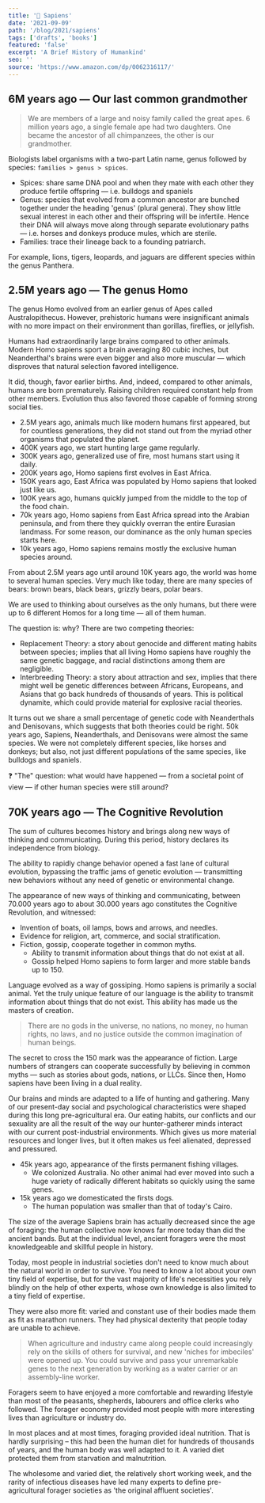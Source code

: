 ```yaml
---
title: '📖 Sapiens'
date: '2021-09-09'
path: '/blog/2021/sapiens'
tags: ['drafts', 'books']
featured: 'false'
excerpt: 'A Brief History of Humankind'
seo: ''
source: 'https://www.amazon.com/dp/0062316117/'
---
```


## 6M years ago — Our last common grandmother

> We are members of a large and noisy family called the great apes. 6 million years ago, a single female ape had two daughters. One became the ancestor of all chimpanzees, the other is our grandmother.

Biologists label organisms with a two-part Latin name, genus followed by species: `families > genus > spices`.

- Spices: share same DNA pool and when they mate with each other they produce fertile offspring — i.e. bulldogs and spaniels
- Genus: species that evolved from a common ancestor are bunched together under the heading 'genus' (plural genera). They show little sexual interest in each other and their offspring will be infertile. Hence their DNA will always move along through separate evolutionary paths — i.e. horses and donkeys produce mules, which are sterile.
- Families: trace their lineage back to a founding patriarch.

For example, lions, tigers, leopards, and jaguars are different species within the genus Panthera.

## 2.5M years ago — The genus Homo

The genus Homo evolved from an earlier genus of Apes called Australopithecus. However, prehistoric humans were insignificant animals with no more impact on their environment than gorillas, fireflies, or jellyfish.

Humans had extraordinarily large brains compared to other animals. Modern Homo sapiens sport a brain averaging 80 cubic inches, but Neanderthal's brains were even bigger and also more muscular — which disproves that natural selection favored intelligence.

It did, though, favor earlier births. And, indeed, compared to other animals, humans are born prematurely. Raising children required constant help from other members. Evolution thus also favored those capable of forming strong social ties.

- 2.5M years ago, animals much like modern humans first appeared, but for countless generations, they did not stand out from the myriad other organisms that populated the planet.
- 400K years ago, we start hunting large game regularly.
- 300K years ago, generalized use of fire, most humans start using it daily.
- 200K years ago, Homo sapiens first evolves in East Africa.
- 150K years ago, East Africa was populated by Homo sapiens that looked just like us.
- 100K years ago, humans quickly jumped from the middle to the top of the food chain.
- 70k years ago, Homo sapiens from East Africa spread into the Arabian peninsula, and from there they quickly overran the entire Eurasian landmass. For some reason, our dominance as the only human species starts here.
- 10k years ago, Homo sapiens remains mostly the exclusive human species around.

From about 2.5M years ago until around 10K years ago, the world was home to several human species. Very much like today, there are many species of bears: brown bears, black bears, grizzly bears, polar bears.

We are used to thinking about ourselves as the only humans, but there were up to 6 different Homos for a long time — all of them human.

The question is: why? There are two competing theories:

- Replacement Theory: a story about genocide and different mating habits between species; implies that all living Homo sapiens have roughly the same genetic baggage, and racial distinctions among them are negligible.
- Interbreeding Theory: a story about attraction and sex, implies that there might well be genetic differences between Africans, Europeans, and Asians that go back hundreds of thousands of years. This is political dynamite, which could provide material for explosive racial theories.

It turns out we share a small percentage of genetic code with Neanderthals and Denisovans, which suggests that both theories could be right. 50k years ago, Sapiens, Neanderthals, and Denisovans were almost the same species. We were not completely different species, like horses and donkeys; but also, not just different populations of the same species, like bulldogs and spaniels.

❓ "The" question: what would have happened — from a societal point of view — if other human species were still around?

## 70K years ago — The Cognitive Revolution

The sum of cultures becomes history and brings along new ways of thinking and communicating. During this period, history declares its independence from biology.

The ability to rapidly change behavior opened a fast lane of cultural evolution, bypassing the traffic jams of genetic evolution — transmitting new behaviors without any need of genetic or environmental change.

The appearance of new ways of thinking and communicating, between 70.000 years ago to about 30.000 years ago constitutes the Cognitive Revolution, and witnessed:

- Invention of boats, oil lamps, bows and arrows, and needles.
- Evidence for religion, art, commerce, and social stratification.
- Fiction, gossip, cooperate together in common myths.
  - Ability to transmit information about things that do not exist at all.
  - Gossip helped Homo sapiens to form larger and more stable bands up to 150.

Language evolved as a way of gossiping. Homo sapiens is primarily a social animal. Yet the truly unique feature of our language is the ability to transmit information about things that do not exist. This ability has made us the masters of creation.

> There are no gods in the universe, no nations, no money, no human rights, no laws, and no justice outside the common imagination of human beings.

The secret to cross the 150 mark was the appearance of fiction. Large numbers of strangers can cooperate successfully by believing in common myths — such as stories about gods, nations, or LLCs. Since then, Homo sapiens have been living in a dual reality.

Our brains and minds are adapted to a life of hunting and gathering. Many of our present-day social and psychological characteristics were shaped during this long pre-agricultural era. Our eating habits, our conflicts and our sexuality are all the result of the way our hunter-gatherer minds interact with our current post-industrial environments. Which gives us more material resources and longer lives, but it often makes us feel alienated, depressed and pressured.

- 45k years ago, appearance of the firsts permanent fishing villages.
  - We colonized Australia. No other animal had ever moved into such a huge variety of radically different habitats so quickly using the same genes.
- 15k years ago we domesticated the firsts dogs.
  - The human population was smaller than that of today's Cairo.

The size of the average Sapiens brain has actually decreased since the age of foraging: the human collective now knows far more today than did the ancient bands. But at the individual level, ancient foragers were the most knowledgeable and skillful people in history.

Today, most people in industrial societies don't need to know much about the natural world in order to survive. You need to know a lot about your own tiny field of expertise, but for the vast majority of life's necessities you rely blindly on the help of other experts, whose own knowledge is also limited to a tiny field of expertise.

They were also more fit: varied and constant use of their bodies made them as fit as marathon runners. They had physical dexterity that people today are unable to achieve.

> When agriculture and industry came along people could increasingly rely on the skills of others for survival, and new 'niches for imbeciles' were opened up. You could survive and pass your unremarkable genes to the next generation by working as a water carrier or an assembly-line worker.

Foragers seem to have enjoyed a more comfortable and rewarding lifestyle than most of the peasants, shepherds, labourers and office clerks who followed. The forager economy provided most people with more interesting lives than agriculture or industry do.

In most places and at most times, foraging provided ideal nutrition. That is hardly surprising – this had been the human diet for hundreds of thousands of years, and the human body was well adapted to it. A varied diet protected them from starvation and malnutrition.

The wholesome and varied diet, the relatively short working week, and the rarity of infectious diseases have led many experts to define pre-agricultural forager societies as 'the original affluent societies'.
